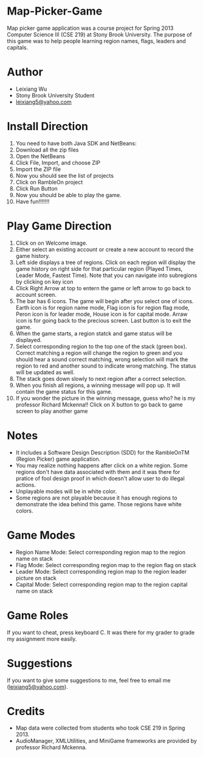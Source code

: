 Map-Picker-Game
===============

Map picker game application was a course project for Spring 2013 Computer Science III (CSE 219) at Stony Brook University.
The purpose of this game was to help people learning region names, flags, leaders and capitals.

Author
===============
* Leixiang Wu
* Stony Brook University Student <return>
* leixiang5@yahoo.com <return>

Install Direction
===============
1. You need to have both Java SDK and NetBeans:
2. Download all the zip files
3. Open the NetBeans
4. Click File, Import, and choose ZIP
5. Import the ZIP file
6. Now you should see the list of projects
7. Click on RambleOn project
8. Click Run Button
9. Now you should be able to play the game.
10. Have fun!!!!!!!

Play Game Direction
===============
1. Click on on Welcome image.
2. Either select an existing account or create a new account to record the game history.
3. Left side displays a tree of regions. Click on each region will display the game history on right side for that particular region (Played Times, Leader Mode, Fastest Time). Note that you can navigate into subregions by clicking on key icon
4. Click Right Arrow at top to entern the game or left arrow to go back to account screen. 
5. The bar has 6 icons. The game will begin after you select one of icons. Earth icon is for region name mode, Flag icon is for region flag mode, Peron icon is for leader mode, House icon is for capital mode. Arraw icon is for going back to the precious screen. Last button is to exit the game.
6. When the game starts, a region statck and game status will be displayed. 
7. Select corresponding region to the top one of the stack (green box). Correct matching a region will change the region to green and you should hear a sound correct matching, wrong selection will mark the region to red and another sound to indicate wrong matching. The status will be updated as well.
8. The stack goes down slowly to next region after a correct selection.
9. When you finish all regions, a winning message will pop up. It will contain the game status for this game. 
10. If you wonder the picture in the winning message, guess who? he is my professor Richard Mckenna!! Click on X button to go back to game screen to play another game

Notes
===============
* It includes a Software Design Description (SDD) for the RambleOnTM (Region Picker) game application.
* You may realize nothing happens after click on a white region. Some regions don't have data associated with them and it was there for pratice of fool design proof in which doesn't allow user to do illegal actions.
* Unplayable modes will be in white color. 
* Some regions are not playable because it has enough regions to demonstrate the idea behind this game. Those regions have white colors.

Game Modes
===============
* Region Name Mode: Select corresponding region map to the region name on stack
* Flag Mode: Select corresponding region map to the region flag on stack
* Leader Mode: Select corresponding region map to the region leader picture on stack
* Capital Mode: Select corresponding region map to the region capital name on stack
 
Game Roles
===============
If you want to cheat, press keyboard C. It was there for my grader to grade my assignment more easily.

Suggestions
===============
If you want to give some suggestions to me, feel free to email me (leixiang5@yahoo.com).

Credits
===============
* Map data were collected from students who took CSE 219 in Spring 2013.
* AudioManager, XMLUtilities, and MiniGame frameworks are provided by professor Richard Mckenna.

